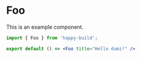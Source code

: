# Foo

This is an example component.

```jsx
import { Foo } from 'happy-build';

export default () => <Foo title="Hello dumi!" />
```
